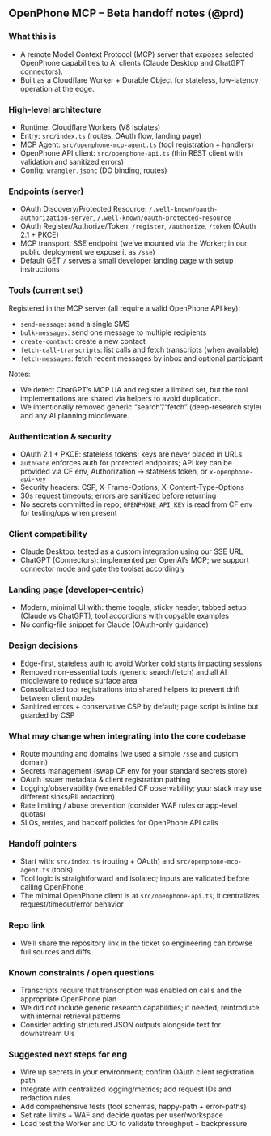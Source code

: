 ## OpenPhone MCP – Beta handoff notes (@prd)

### What this is
- A remote Model Context Protocol (MCP) server that exposes selected OpenPhone capabilities to AI clients (Claude Desktop and ChatGPT connectors).
- Built as a Cloudflare Worker + Durable Object for stateless, low-latency operation at the edge.

### High-level architecture
- Runtime: Cloudflare Workers (V8 isolates)
- Entry: `src/index.ts` (routes, OAuth flow, landing page)
- MCP Agent: `src/openphone-mcp-agent.ts` (tool registration + handlers)
- OpenPhone API client: `src/openphone-api.ts` (thin REST client with validation and sanitized errors)
- Config: `wrangler.jsonc` (DO binding, routes)

### Endpoints (server)
- OAuth Discovery/Protected Resource: `/.well-known/oauth-authorization-server`, `/.well-known/oauth-protected-resource`
- OAuth Register/Authorize/Token: `/register`, `/authorize`, `/token` (OAuth 2.1 + PKCE)
- MCP transport: SSE endpoint (we’ve mounted via the Worker; in our public deployment we expose it as `/sse`)
- Default GET `/` serves a small developer landing page with setup instructions

### Tools (current set)
Registered in the MCP server (all require a valid OpenPhone API key):
- `send-message`: send a single SMS
- `bulk-messages`: send one message to multiple recipients
- `create-contact`: create a new contact
- `fetch-call-transcripts`: list calls and fetch transcripts (when available)
- `fetch-messages`: fetch recent messages by inbox and optional participant

Notes:
- We detect ChatGPT’s MCP UA and register a limited set, but the tool implementations are shared via helpers to avoid duplication.
- We intentionally removed generic “search”/“fetch” (deep-research style) and any AI planning middleware.

### Authentication & security
- OAuth 2.1 + PKCE: stateless tokens; keys are never placed in URLs
- `authGate` enforces auth for protected endpoints; API key can be provided via CF env, Authorization → stateless token, or `x-openphone-api-key`
- Security headers: CSP, X-Frame-Options, X-Content-Type-Options
- 30s request timeouts; errors are sanitized before returning
- No secrets committed in repo; `OPENPHONE_API_KEY` is read from CF env for testing/ops when present

### Client compatibility
- Claude Desktop: tested as a custom integration using our SSE URL
- ChatGPT (Connectors): implemented per OpenAI’s MCP; we support connector mode and gate the toolset accordingly

### Landing page (developer-centric)
- Modern, minimal UI with: theme toggle, sticky header, tabbed setup (Claude vs ChatGPT), tool accordions with copyable examples
- No config-file snippet for Claude (OAuth-only guidance)

### Design decisions
- Edge-first, stateless auth to avoid Worker cold starts impacting sessions
- Removed non-essential tools (generic search/fetch) and all AI middleware to reduce surface area
- Consolidated tool registrations into shared helpers to prevent drift between client modes
- Sanitized errors + conservative CSP by default; page script is inline but guarded by CSP

### What may change when integrating into the core codebase
- Route mounting and domains (we used a simple `/sse` and custom domain)
- Secrets management (swap CF env for your standard secrets store)
- OAuth issuer metadata & client registration pathing
- Logging/observability (we enabled CF observability; your stack may use different sinks/PII redaction)
- Rate limiting / abuse prevention (consider WAF rules or app-level quotas)
- SLOs, retries, and backoff policies for OpenPhone API calls

### Handoff pointers
- Start with: `src/index.ts` (routing + OAuth) and `src/openphone-mcp-agent.ts` (tools)
- Tool logic is straightforward and isolated; inputs are validated before calling OpenPhone
- The minimal OpenPhone client is at `src/openphone-api.ts`; it centralizes request/timeout/error behavior

### Repo link
- We’ll share the repository link in the ticket so engineering can browse full sources and diffs.

### Known constraints / open questions
- Transcripts require that transcription was enabled on calls and the appropriate OpenPhone plan
- We did not include generic research capabilities; if needed, reintroduce with internal retrieval patterns
- Consider adding structured JSON outputs alongside text for downstream UIs

### Suggested next steps for eng
- Wire up secrets in your environment; confirm OAuth client registration path
- Integrate with centralized logging/metrics; add request IDs and redaction rules
- Add comprehensive tests (tool schemas, happy-path + error-paths)
- Set rate limits + WAF and decide quotas per user/workspace
- Load test the Worker and DO to validate throughput + backpressure


